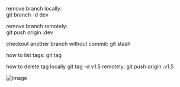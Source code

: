 
remove branch locally:  
  git branch -d dev
                         
remove branch remotely:  
  git push origin :dev 
                        
checkout another branch without commit: 
  git stash 

how to list tags:
  git tag

how to delete tag locally
  git tag -d v1.5
remotely: 
  git push origin :v1.5


              
![image](https://foundations.projectpythia.org/_images/GitHub-logo.png)
